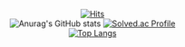 
<div align=center>
  
  
[![Hits](https://hits.seeyoufarm.com/api/count/incr/badge.svg?url=https%3A%2F%2Fgithub.com%2FBigMacKIM&count_bg=%2379C83D&title_bg=%23555555&icon=&icon_color=%23E7E7E7&title=hits&edge_flat=false)](https://hits.seeyoufarm.com)
<br>
![Anurag's GitHub stats](https://github-readme-stats.vercel.app/api?username=BigMacKIM&theme=swift&show_icons=true)
[![Solved.ac Profile](http://mazassumnida.wtf/api/generate_badge?boj=koust6u)](https://solved.ac/yoon828990)
<br/>
[![Top Langs](https://github-readme-stats.vercel.app/api/top-langs/?username=BigMacKIM&layout=compact)](https://github.com/BigMacKIM/github-readme-stats)
  
  
</div>
  
